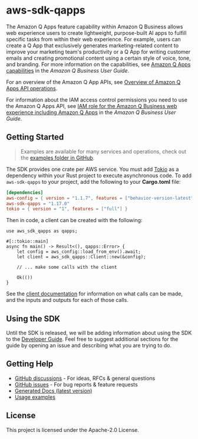 # aws-sdk-qapps

The Amazon Q Apps feature capability within Amazon Q Business allows web experience users to create lightweight, purpose-built AI apps to fulfill specific tasks from within their web experience. For example, users can create a Q App that exclusively generates marketing-related content to improve your marketing team's productivity or a Q App for writing customer emails and creating promotional content using a certain style of voice, tone, and branding. For more information on the capabilities, see [Amazon Q Apps capabilities](https://docs.aws.amazon.com/amazonq/latest/qbusiness-ug/deploy-experience-iam-role.html#q-apps-actions) in the _Amazon Q Business User Guide_.

For an overview of the Amazon Q App APIs, see [Overview of Amazon Q Apps API operations](https://docs.aws.amazon.com/amazonq/latest/api-reference/API_Operations_QApps.html).

For information about the IAM access control permissions you need to use the Amazon Q Apps API, see [IAM role for the Amazon Q Business web experience including Amazon Q Apps](https://docs.aws.amazon.com/amazonq/latest/qbusiness-ug/deploy-experience-iam-role.html) in the _Amazon Q Business User Guide_.

## Getting Started

> Examples are available for many services and operations, check out the
> [examples folder in GitHub](https://github.com/awslabs/aws-sdk-rust/tree/main/examples).

The SDK provides one crate per AWS service. You must add [Tokio](https://crates.io/crates/tokio)
as a dependency within your Rust project to execute asynchronous code. To add `aws-sdk-qapps` to
your project, add the following to your **Cargo.toml** file:

```toml
[dependencies]
aws-config = { version = "1.1.7", features = ["behavior-version-latest"] }
aws-sdk-qapps = "1.17.0"
tokio = { version = "1", features = ["full"] }
```

Then in code, a client can be created with the following:

```rust,no_run
use aws_sdk_qapps as qapps;

#[::tokio::main]
async fn main() -> Result<(), qapps::Error> {
    let config = aws_config::load_from_env().await;
    let client = aws_sdk_qapps::Client::new(&config);

    // ... make some calls with the client

    Ok(())
}
```

See the [client documentation](https://docs.rs/aws-sdk-qapps/latest/aws_sdk_qapps/client/struct.Client.html)
for information on what calls can be made, and the inputs and outputs for each of those calls.

## Using the SDK

Until the SDK is released, we will be adding information about using the SDK to the
[Developer Guide](https://docs.aws.amazon.com/sdk-for-rust/latest/dg/welcome.html). Feel free to suggest
additional sections for the guide by opening an issue and describing what you are trying to do.

## Getting Help

* [GitHub discussions](https://github.com/awslabs/aws-sdk-rust/discussions) - For ideas, RFCs & general questions
* [GitHub issues](https://github.com/awslabs/aws-sdk-rust/issues/new/choose) - For bug reports & feature requests
* [Generated Docs (latest version)](https://awslabs.github.io/aws-sdk-rust/)
* [Usage examples](https://github.com/awslabs/aws-sdk-rust/tree/main/examples)

## License

This project is licensed under the Apache-2.0 License.

